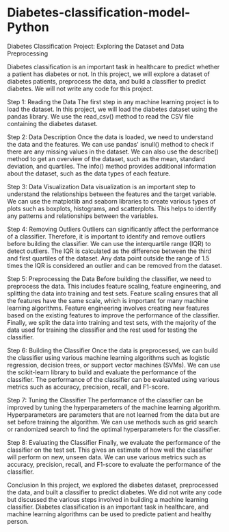 # Diabetes-classification-model-Python
Diabetes Classification Project: Exploring the Dataset and Data Preprocessing

Diabetes classification is an important task in healthcare to predict whether a patient has diabetes or not. In this project, we will explore a dataset of diabetes patients, preprocess the data, and build a classifier to predict diabetes. We will not write any code for this project.

Step 1: Reading the Data
The first step in any machine learning project is to load the dataset. In this project, we will load the diabetes dataset using the pandas library. We use the read_csv() method to read the CSV file containing the diabetes dataset.

Step 2: Data Description
Once the data is loaded, we need to understand the data and the features. We can use pandas' isnull() method to check if there are any missing values in the dataset. We can also use the describe() method to get an overview of the dataset, such as the mean, standard deviation, and quartiles. The info() method provides additional information about the dataset, such as the data types of each feature.

Step 3: Data Visualization
Data visualization is an important step to understand the relationships between the features and the target variable. We can use the matplotlib and seaborn libraries to create various types of plots such as boxplots, histograms, and scatterplots. This helps to identify any patterns and relationships between the variables.

Step 4: Removing Outliers
Outliers can significantly affect the performance of a classifier. Therefore, it is important to identify and remove outliers before building the classifier. We can use the interquartile range (IQR) to detect outliers. The IQR is calculated as the difference between the third and first quartiles of the dataset. Any data point outside the range of 1.5 times the IQR is considered an outlier and can be removed from the dataset.

Step 5: Preprocessing the Data
Before building the classifier, we need to preprocess the data. This includes feature scaling, feature engineering, and splitting the data into training and test sets. Feature scaling ensures that all the features have the same scale, which is important for many machine learning algorithms. Feature engineering involves creating new features based on the existing features to improve the performance of the classifier. Finally, we split the data into training and test sets, with the majority of the data used for training the classifier and the rest used for testing the classifier.

Step 6: Building the Classifier
Once the data is preprocessed, we can build the classifier using various machine learning algorithms such as logistic regression, decision trees, or support vector machines (SVMs). We can use the scikit-learn library to build and evaluate the performance of the classifier. The performance of the classifier can be evaluated using various metrics such as accuracy, precision, recall, and F1-score.

Step 7: Tuning the Classifier
The performance of the classifier can be improved by tuning the hyperparameters of the machine learning algorithm. Hyperparameters are parameters that are not learned from the data but are set before training the algorithm. We can use methods such as grid search or randomized search to find the optimal hyperparameters for the classifier.

Step 8: Evaluating the Classifier
Finally, we evaluate the performance of the classifier on the test set. This gives an estimate of how well the classifier will perform on new, unseen data. We can use various metrics such as accuracy, precision, recall, and F1-score to evaluate the performance of the classifier.

Conclusion
In this project, we explored the diabetes dataset, preprocessed the data, and built a classifier to predict diabetes. We did not write any code but discussed the various steps involved in building a machine learning classifier. Diabetes classification is an important task in healthcare, and machine learning algorithms can be used to predicte patient and healthy person.
